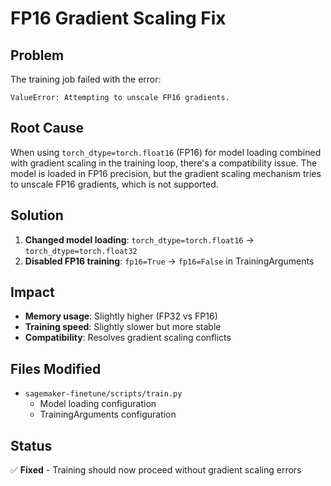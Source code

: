 # FP16 Gradient Scaling Fix

## Problem
The training job failed with the error:
```
ValueError: Attempting to unscale FP16 gradients.
```

## Root Cause
When using `torch_dtype=torch.float16` (FP16) for model loading combined with gradient scaling in the training loop, there's a compatibility issue. The model is loaded in FP16 precision, but the gradient scaling mechanism tries to unscale FP16 gradients, which is not supported.

## Solution
1. **Changed model loading**: `torch_dtype=torch.float16` → `torch_dtype=torch.float32`
2. **Disabled FP16 training**: `fp16=True` → `fp16=False` in TrainingArguments

## Impact
- **Memory usage**: Slightly higher (FP32 vs FP16)
- **Training speed**: Slightly slower but more stable
- **Compatibility**: Resolves gradient scaling conflicts

## Files Modified
- `sagemaker-finetune/scripts/train.py`
  - Model loading configuration
  - TrainingArguments configuration

## Status
✅ **Fixed** - Training should now proceed without gradient scaling errors
